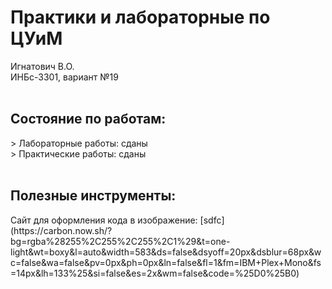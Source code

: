 <h1>Практики и лабораторные по ЦУиМ</h1>
Игнатович В.О.<br/>ИНБс-3301, вариант №19
<br/><br/>
<h2>Состояние по работам:</h2>
> Лабораторные работы: сданы</br>
> Практические работы: сданы
<br/>
<br/>
<h2>Полезные инструменты:</h2>
Сайт для оформления кода в изображение: [sdfc](https://carbon.now.sh/?bg=rgba%28255%2C255%2C255%2C1%29&t=one-light&wt=boxy&l=auto&width=583&ds=false&dsyoff=20px&dsblur=68px&wc=false&wa=false&pv=0px&ph=0px&ln=false&fl=1&fm=IBM+Plex+Mono&fs=14px&lh=133%25&si=false&es=2x&wm=false&code=%25D0%25B0)
